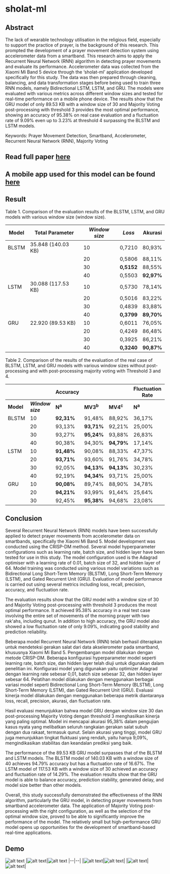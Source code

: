 # sholat-ml
## Abstract
The lack of wearable technology utilisation in the religious field, especially to support the practice of prayer, is the background of this research. This prompted the development of a prayer movement detection system using accelerometer data from a smartband. This research aims to apply the Recurrent Neural Network (RNN) algorithm in detecting prayer movements and evaluate its performance. Accelerometer data was collected from the Xiaomi Mi Band 5 device through the ‘sholat-ml’ application developed specifically for this study. The data was then prepared through cleaning, balancing, and data transformation stages before being used to train three RNN models, namely Bidirectional LSTM, LSTM, and GRU. The models were evaluated with various metrics across different window sizes and tested for real-time performance on a mobile phone device. The results show that the GRU model of only 89.53 KB with a window size of 30 and Majority Voting post-processing with threshold 3 provides the most optimal performance, showing an accuracy of 95.38% on real case evaluation and a fluctuation rate of 9.09% even up to 3.23% at threshold 4 surpassing the BLSTM and LSTM models.

Keywords: Prayer Movement Detection, Smartband, Accelerometer, Recurrent Neural Network (RNN), Majority Voting

## Read full paper [here](https://digilib.uinsgd.ac.id/98494/)

## A mobile app used for this model can be found [here](https://github.com/azliR/flutter_sholat_ml)

## Result
Table 1. Comparison of the evaluation results of the BLSTM, LSTM, and GRU models with various window size (window size).

| **Model** | **Total Parameter**    | **_Window size_** | **_Loss_** | **Akurasi** |
| --------- | ---------------------- | ----------------- | ---------- | ----------- |
| BLSTM     | 35.848 (140.03 KB)     | 10                | 0,7210     | 80,93%      |
||| 20        | 0,5806                 | 88,11%            |
||| 30        | **0,5152**                 | 88,55%            |
||| 40        | 0,5503                 | **92,97%**            |
| LSTM      | 30.088 (117.53 KB)     | 10                | 0,5730     | 78,14%      |
||| 20        | 0,5016                 | 83,22%            |
||| 30        | 0,4839                 | 83,88%            |
||| 40        | **0,3799**                 | **89,70%**            |
| GRU       | 22.920  (89.53 KB) | 10                | 0,6011     | 76,05%      |
||| 20        | 0,4249                 | 86,48%            |
||| 30        | 0,3925                 | 86,21%            |
||| 40        | **0,3240**                 | **90,87%**            |

Table 2. Comparison of the results of the evaluation of the real case of BLSTM, LSTM, and GRU models with various window sizes without post-processing and with post-processing majority voting with Threshold 3 and 4.

|  |  | Accuracy |  | | Fluctuation Rate |  |  |
| --- | --- | --- | --- | --- | --- | --- | --- |
| **Model** | **_Window size_** | **N<sup>a</sup>** | **MV3<sup>b</sup>** | **MV4<sup>c</sup>** | **N<sup>a</sup>** | **MV3<sup>b</sup>** | **MV4<sup>c</sup>** |
| BLSTM | 10  | **92,31%** | 91,48% | 88,92% | 36,17% | **17,14%** | 19,44% |
|     | 20  | 93,13% | **93,71%** | 92,21% | 25,00% | 12,50% | **9,68%** |
|     | 30  | 93,27% | **95,24%** | 93,88% | 26,83% | 6,67% | **3,33%** |
|     | 40  | 90,38% | 94,30% | **94,79%** | 17,14% | **13,33%** | 16,67% |
| LSTM | 10  | **91,48%** | 90,08% | 88,33% | 47,37% | **21,05%** | 23,68% |
|     | 20  | **93,71%** | 93,60% | 91,76% | 34,78% | **15,15%** | 20,00% |
|     | 30  | 92,05% | **94,13%** | **94,13%** | 30,23% | **9,68%** | 14,29% |
|     | 40  | 92,19% | **94,34%** | 93,71% | 25,00% | 10,00% | **6,67%** |
| GRU | 10  | **90,08%** | 89,74% | 88,90% | 34,78% | **25,00%** | 30,56% |
|     | 20  | **94,21%** | 93,99% | 91,44% | 25,64% | **14,71%** | 19,44% |
|     | 30  | 92,45% | **95,38%** | 94,68% | 23,08% | 9,09% | **3,23%** |

## Conclusion
Several Recurrent Neural Network (RNN) models have been successfully applied to detect prayer movements from accelerometer data on smartbands, specifically the Xiaomi Mi Band 5. Model development was conducted using the CRISP-DM method. Several model hyperparameter configurations such as learning rate, batch size, and hidden layer have been tested for use in this study. The model configuration used is the Adagrad optimiser with a learning rate of 0.01, batch size of 32, and hidden layer of 64. Model training was conducted using various model variations such as Bidirectional Long Short-Term Memory (BLSTM), Long Short-Term Memory (LSTM), and Gated Recurrent Unit (GRU). Evaluation of model performance is carried out using several metrics including loss, recall, precision, accuracy, and fluctuation rate.

The evaluation results show that the GRU model with a window size of 30 and Majority Voting post-processing with threshold 3 produces the most optimal performance. It achieved 95.38% accuracy in a real test case involving the entire set of movements of the morning prayer with two rak'ahs, including qunut. In addition to high accuracy, the GRU model also showed a low fluctuation rate of only 9.09%, indicating good stability and prediction reliability. 

Beberapa model Recurrent Neural Network (RNN) telah berhasil diterapkan untuk mendeteksi gerakan salat dari data akselerometer pada smartband, khususnya Xiaomi Mi Band 5. Pengembangan model dilakukan dengan metode CRISP-DM. Beberapa konfigurasi hyperparameter model seperti learning rate, batch size, dan hidden layer telah diuji untuk digunakan dalam penelitian ini. Konfigurasi model yang digunakan yaitu optimizer Adagrad dengan learning rate sebesar 0,01, batch size sebesar 32, dan hidden layer sebesar 64. Pelatihan model dilakukan dengan menggunakan berbagai variasi model seperti Bidirectional Long Short-Term Memory (BLSTM), Long Short-Term Memory (LSTM), dan Gated Recurrent Unit (GRU). Evaluasi kinerja model dilakukan dengan menggunakan beberapa metrik diantaranya loss, recall, precision, akurasi, dan fluctuation rate.

Hasil evaluasi menunjukkan bahwa model GRU dengan window size 30 dan post-processing Majority Voting dengan threshold 3 menghasilkan kinerja yang paling optimal. Model ini mencapai akurasi 95,38% dalam pengujian kasus nyata yang melibatkan seluruh rangkaian gerakan salat subuh dengan dua rakaat, termasuk qunut. Selain akurasi yang tinggi, model GRU juga menunjukkan tingkat fluktuasi yang rendah, yaitu hanya 9,09%, mengindikasikan stabilitas dan keandalan prediksi yang baik. 

The performance of the 89.53 KB GRU model surpasses that of the BLSTM and LSTM models.  The BLSTM model of 140.03 KB with a window size of 40 achieves 94.79% accuracy but has a fluctuation rate of 16.67%.  The LSTM model of 117.53 KB with a window size of 30 achieved an accuracy and fluctuation rate of 14.29%. The evaluation results show that the GRU model is able to balance accuracy, prediction stability, generated delay, and model size better than other models.

Overall, this study successfully demonstrated the effectiveness of the RNN algorithm, particularly the GRU model, in detecting prayer movements from smartband accelerometer data. The application of Majority Voting post-processing with the right configuration, as well as the selection of the optimal window size, proved to be able to significantly improve the performance of the model. The relatively small but high-performance GRU model opens up opportunities for the development of smartband-based real-time applications.

## Demo
![alt text](docs/assets/flutter_sholat_ml-0.webp)
|![alt text](docs/assets/flutter_sholat_ml-1.webp)|![alt text](docs/assets/flutter_sholat_ml-2.webp)
|--|--|
|![alt text](docs/assets/flutter_sholat_ml-3.webp)|![alt text](docs/assets/flutter_sholat_ml-4.webp)|
|![alt text](docs/assets/flutter_sholat_ml-5.webp)|![alt text](docs/assets/flutter_sholat_ml-6.webp)|
